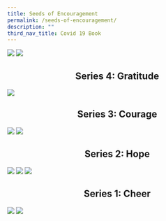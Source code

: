 ```yaml
---
title: Seeds of Encouragement
permalink: /seeds-of-encouragement/
description: ""
third_nav_title: Covid 19 Book
---
```

<img src="/images/Seeds-of-Encouragement-page-001-768x1087.jpeg">
<img src="/images/whatsapp.jpg">
<h2 style="text-align: center;">Series 4: Gratitude</h2>
<img src="/images/series4.jpg">
<h2 style="text-align: center;">Series 3: Courage</h2>
<img src="/images/series%203.jpg">
<img src="/images/set3_2.jpg">
<h2 style="text-align: center;">Series 2: Hope</h2>
<img src="/images/set2_1.jpg">
<img src="/images/set2_2.jpg">
<img src="/images/set2_3.jpg">
<h2 style="text-align: center;">Series 1: Cheer</h2>
<img src="/images/set%201_1.jpg">
<img src="/images/set%201_2.jpg">